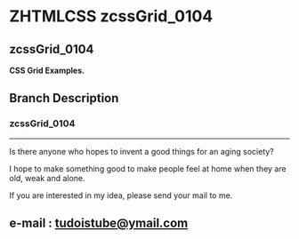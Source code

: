 # ZHTMLCSS zcssGrid_0104  
## zcssGrid_0104  

__CSS Grid Examples.__  

## Branch Description  

### zcssGrid_0104  




---
Is there anyone who hopes to invent a good things for an aging society?

I hope to make something good to make people feel at home when they are old, weak and alone.

If you are interested in my idea, please send your mail to me.  

e-mail : tudoistube@ymail.com
---
